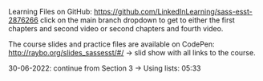 Learning Files on GitHub: https://github.com/LinkedInLearning/sass-esst-2876266
click on the main branch dropdown to get to either the first chapters and second video or second chapters and fourth video.

The course slides and practice files are available on CodePen: http://raybo.org/slides_sassesst/#/ -> slid show with all links to the course.

30-06-2022: continue from Section 3 -> Using lists: 05:33